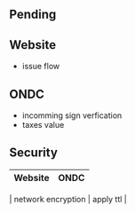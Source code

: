 ## Pending

## Website

- issue flow

## ONDC

- incomming sign verfication
- taxes value

## Security

| Website | ONDC |
| ------- | ---- |

| network encryption
| apply ttl |

